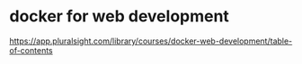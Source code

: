# docker for web development

https://app.pluralsight.com/library/courses/docker-web-development/table-of-contents